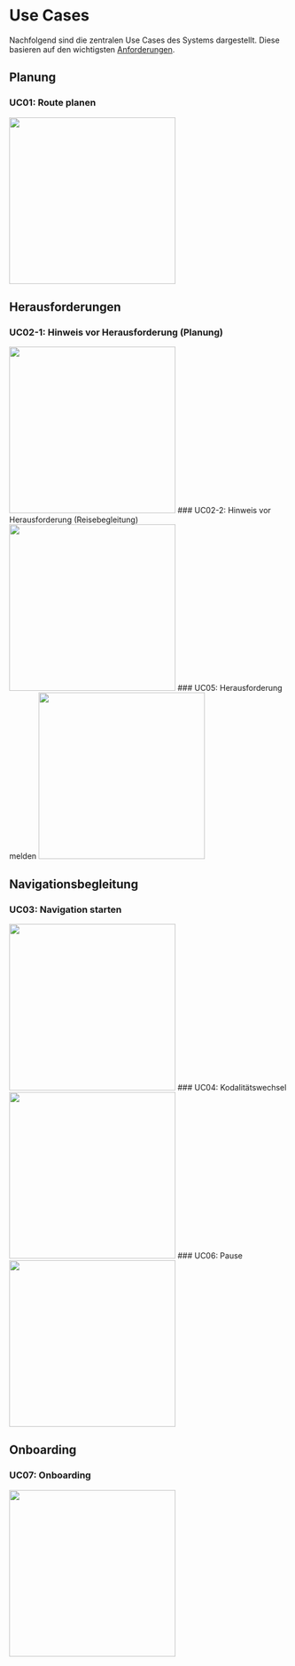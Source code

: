 # Use Cases

Nachfolgend sind die zentralen Use Cases des Systems dargestellt. Diese basieren auf den wichtigsten [Anforderungen](anforderungen%2Berfordernisse.md).

## Planung
### UC01: Route planen

<img src="https://user-images.githubusercontent.com/41923897/224487593-f35e4ef0-fd6a-41f1-8c16-d7007bdce7d4.jpg"  width="300">

## Herausforderungen
### UC02-1: Hinweis vor Herausforderung (Planung)
<img src="https://user-images.githubusercontent.com/41923897/224487612-6fdfda76-2b74-43b4-a95d-0795eb81a69b.jpg"  width="300">
### UC02-2: Hinweis vor Herausforderung (Reisebegleitung)
<img src="https://user-images.githubusercontent.com/41923897/224487589-dc2b2d70-9348-495d-b3b3-685a9e1ce38d.jpg"  width="300">
### UC05: Herausforderung melden
<img src="https://user-images.githubusercontent.com/41923897/224487607-794524ee-4aa5-4740-b530-a03fa155b464.jpg"  width="300">

## Navigationsbegleitung
### UC03: Navigation starten
<img src="https://user-images.githubusercontent.com/41923897/224487596-00a009a1-7981-4f20-91fb-5d8b81de2874.jpg"  width="300">
### UC04: Kodalitätswechsel
<img src="https://user-images.githubusercontent.com/41923897/224487600-4066cfab-a812-4a2b-b2ec-5d3eb38b2db7.jpg"  width="300">
### UC06: Pause
<img src="https://user-images.githubusercontent.com/41923897/224487602-beca9be8-4662-4f01-ac95-6d7f0e26a90d.jpg"  width="300">

## Onboarding
### UC07: Onboarding
<img src="https://user-images.githubusercontent.com/41923897/224487609-bcb992b4-004b-4f91-8465-57261435f98e.jpg"  width="300">